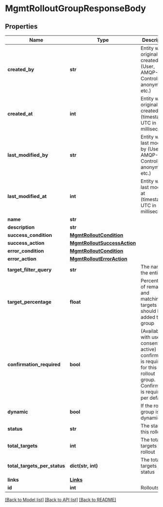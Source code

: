 # MgmtRolloutGroupResponseBody

## Properties
Name | Type | Description | Notes
------------ | ------------- | ------------- | -------------
**created_by** | **str** | Entity was originally created by (User, AMQP-Controller, anonymous etc.) | [optional] 
**created_at** | **int** | Entity was originally created at (timestamp UTC in milliseconds) | [optional] 
**last_modified_by** | **str** | Entity was last modified by (User, AMQP-Controller, anonymous etc.) | [optional] 
**last_modified_at** | **int** | Entity was last modified at (timestamp UTC in milliseconds) | [optional] 
**name** | **str** |  | 
**description** | **str** |  | [optional] 
**success_condition** | [**MgmtRolloutCondition**](MgmtRolloutCondition.md) |  | [optional] 
**success_action** | [**MgmtRolloutSuccessAction**](MgmtRolloutSuccessAction.md) |  | [optional] 
**error_condition** | [**MgmtRolloutCondition**](MgmtRolloutCondition.md) |  | [optional] 
**error_action** | [**MgmtRolloutErrorAction**](MgmtRolloutErrorAction.md) |  | [optional] 
**target_filter_query** | **str** | The name of the entity | [optional] 
**target_percentage** | **float** | Percentage of remaining and matching targets that should be added to this group | [optional] 
**confirmation_required** | **bool** | (Available with user consent flow active) If the confirmation is required for this rollout group. Confirmation is required per default | [optional] 
**dynamic** | **bool** | If the rollout group is dynamic | [optional] 
**status** | **str** | The status of this rollout | 
**total_targets** | **int** | The total targets of a rollout | [optional] 
**total_targets_per_status** | **dict(str, int)** | The total targets per status | [optional] 
**links** | [**Links**](Links.md) |  | [optional] 
**id** | **int** | Rollouts id | 

[[Back to Model list]](../README.md#documentation-for-models) [[Back to API list]](../README.md#documentation-for-api-endpoints) [[Back to README]](../README.md)

